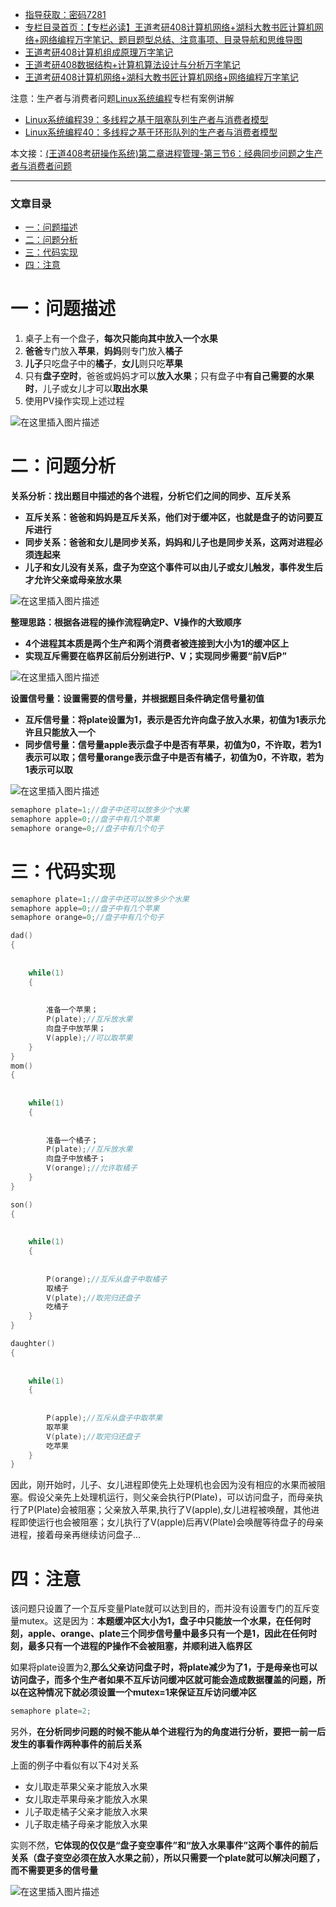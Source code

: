  

- [指导获取：密码7281](https://url18.ctfile.com/f/22722418-803125355-edf378)
- [专栏目录首页：【专栏必读】王道考研408计算机网络+湖科大教书匠计算机网络+网络编程万字笔记、题目题型总结、注意事项、目录导航和思维导图](https://zhangxing-tech.blog.csdn.net/article/details/121004242?spm=1001.2014.3001.5502)
- [王道考研408计算机组成原理万字笔记](https://zhangxing-tech.blog.csdn.net/article/details/120664162?spm=1001.2014.3001.5502)
- [王道考研408数据结构+计算机算法设计与分析万字笔记](https://blog.csdn.net/qq_39183034/article/details/121501138?spm=1001.2014.3001.5501)
- [王道考研408计算机网络+湖科大教书匠计算机网络+网络编程万字笔记](https://zhangxing-tech.blog.csdn.net/article/details/125668174)

注意：生产者与消费者问题[Linux系统编程](https://blog.csdn.net/qq_39183034/article/details/116207393)专栏有案例讲解

- [Linux系统编程39：多线程之基于阻塞队列生产者与消费者模型](https://blog.csdn.net/qq_39183034/article/details/116310088?ops_request_misc=%257B%2522request%255Fid%2522%253A%2522163664542116780357250542%2522%252C%2522scm%2522%253A%252220140713.130102334.pc%255Fblog.%2522%257D&request_id=163664542116780357250542&biz_id=0&utm_medium=distribute.pc_search_result.none-task-blog-2~blog~first_rank_v2~rank_v29-1-116310088.pc_v2_rank_blog_default&utm_term=%E7%94%9F%E4%BA%A7%E8%80%85%E4%B8%8E%E6%B6%88%E8%B4%B9%E8%80%85&spm=1018.2226.3001.4450)
- [Linux系统编程40：多线程之基于环形队列的生产者与消费者模型](https://blog.csdn.net/qq_39183034/article/details/116310101)

本文接：[\(王道408考研操作系统\)第二章进程管理-第三节6：经典同步问题之生产者与消费者问题](https://blog.csdn.net/qq_39183034/article/details/121278992)

---

### 文章目录

- [一：问题描述](#_19)
- [二：问题分析](#_31)
- [三：代码实现](#_65)
- [四：注意](#_117)

# 一：问题描述

1.  桌子上有一个盘子，**每次只能向其中放入一个水果**
2.  **爸爸**专门放入**苹果**，**妈妈**则专门放入**橘子**
3.  **儿子**只吃盘子中的**橘子**，**女儿**则只吃**苹果**
4.  只有**盘子空时**，爸爸或妈妈才可以**放入水果**；只有盘子中**有自己需要的水果时**，儿子或女儿才可以**取出水果**
5.  使用PV操作实现上述过程

![在这里插入图片描述](https://ziquyun.com/main/csdn/img?url=https%3A%2F%2Fimg-blog.csdnimg.cn%2Fe4030146cab6402c81f7ca82dd0afd65.png%3Fx-oss-process%3Dimage%2Fwatermark%2Ctype_ZHJvaWRzYW5zZmFsbGJhY2s%2Cshadow_50%2Ctext_Q1NETiBA5oiR5pOm5LqGREo%3D%2Csize_20%2Ccolor_FFFFFF%2Ct_70%2Cg_se%2Cx_16&rfUrl=https%3A%2F%2Fzhangxing-tech.blog.csdn.net%2Farticle%2Fdetails%2F121312323)

# 二：问题分析

**关系分析：找出题目中描述的各个进程，分析它们之间的同步、互斥关系**

- **互斥关系：爸爸和妈妈是互斥关系，他们对于缓冲区，也就是盘子的访问要互斥进行**
- **同步关系：爸爸和女儿是同步关系，妈妈和儿子也是同步关系，这两对进程必须连起来**
- **儿子和女儿没有关系，盘子为空这个事件可以由儿子或女儿触发，事件发生后才允许父亲或母亲放水果**

![在这里插入图片描述](https://ziquyun.com/main/csdn/img?url=https%3A%2F%2Fimg-blog.csdnimg.cn%2F66f94f4133554582a96bc007eced36c4.png%3Fx-oss-process%3Dimage%2Fwatermark%2Ctype_ZHJvaWRzYW5zZmFsbGJhY2s%2Cshadow_50%2Ctext_Q1NETiBA5oiR5pOm5LqGREo%3D%2Csize_20%2Ccolor_FFFFFF%2Ct_70%2Cg_se%2Cx_16&rfUrl=https%3A%2F%2Fzhangxing-tech.blog.csdn.net%2Farticle%2Fdetails%2F121312323)

**整理思路：根据各进程的操作流程确定P、V操作的大致顺序**

- **4个进程其本质是两个生产和两个消费者被连接到大小为1的缓冲区上**
- **实现互斥需要在临界区前后分别进行P、V；实现同步需要“前V后P”**

![在这里插入图片描述](https://ziquyun.com/main/csdn/img?url=https%3A%2F%2Fimg-blog.csdnimg.cn%2F4bcc7934af7e4baeb6e4f3d1bd42980d.png%3Fx-oss-process%3Dimage%2Fwatermark%2Ctype_ZHJvaWRzYW5zZmFsbGJhY2s%2Cshadow_50%2Ctext_Q1NETiBA5oiR5pOm5LqGREo%3D%2Csize_20%2Ccolor_FFFFFF%2Ct_70%2Cg_se%2Cx_16&rfUrl=https%3A%2F%2Fzhangxing-tech.blog.csdn.net%2Farticle%2Fdetails%2F121312323)

**设置信号量：设置需要的信号量，并根据题目条件确定信号量初值**

- **互斥信号量：将plate设置为1，表示是否允许向盘子放入水果，初值为1表示允许且只能放入一个**
- **同步信号量：信号量apple表示盘子中是否有苹果，初值为0，不许取，若为1表示可以取；信号量orange表示盘子中是否有橘子，初值为0，不许取，若为1表示可以取**

![在这里插入图片描述](https://ziquyun.com/main/csdn/img?url=https%3A%2F%2Fimg-blog.csdnimg.cn%2F854700e5141c43d1bdb23261088f9d48.png%3Fx-oss-process%3Dimage%2Fwatermark%2Ctype_ZHJvaWRzYW5zZmFsbGJhY2s%2Cshadow_50%2Ctext_Q1NETiBA5oiR5pOm5LqGREo%3D%2Csize_20%2Ccolor_FFFFFF%2Ct_70%2Cg_se%2Cx_16&rfUrl=https%3A%2F%2Fzhangxing-tech.blog.csdn.net%2Farticle%2Fdetails%2F121312323)

```c
semaphore plate=1;//盘子中还可以放多少个水果
semaphore apple=0;//盘子中有几个苹果
semaphore orange=0;//盘子中有几个句子
```

# 三：代码实现

```c
semaphore plate=1;//盘子中还可以放多少个水果
semaphore apple=0;//盘子中有几个苹果
semaphore orange=0;//盘子中有几个句子

dad()
{
            
            
	while(1)
	{
            
            
		准备一个苹果；
		P(plate);//互斥放水果
		向盘子中放苹果；
		V(apple);//可以取苹果	
	}
}
mom()
{
            
            
	while(1)
	{
            
            
		准备一个橘子；
		P(plate);//互斥放水果
		向盘子中放橘子；
		V(orange);//允许取橘子	
	}
}

son()
{
            
            
	while(1)
	{
            
            
		P(orange);//互斥从盘子中取橘子
		取橘子
		V(plate);//取完归还盘子
		吃橘子
	}
}

daughter()
{
            
            
	while(1)
	{
            
            
		P(apple);//互斥从盘子中取苹果
		取苹果
		V(plate);//取完归还盘子
		吃苹果
	}
}
```

因此，刚开始时，儿子、女儿进程即使先上处理机也会因为没有相应的水果而被阻塞。假设父亲先上处理机运行，则父亲会执行P\(Plate\)，可以访问盘子，而母亲执行了P\(Plate\)会被阻塞；父亲放入苹果,执行了V\(apple\),女儿进程被唤醒，其他进程即使运行也会被阻塞；女儿执行了V\(apple\)后再V\(Plate\)会唤醒等待盘子的母亲进程，接着母亲再继续访问盘子…

# 四：注意

该问题只设置了一个互斥变量Plate就可以达到目的，而并没有设置专门的互斥变量mutex。这是因为：**本题缓冲区大小为1，盘子中只能放一个水果，在任何时刻，apple、orange、plate三个同步信号量中最多只有一个是1，因此在任何时刻，最多只有一个进程的P操作不会被阻塞，并顺利进入临界区**

如果将plate设置为2,**那么父亲访问盘子时，将plate减少为了1，于是母亲也可以访问盘子，而多个生产者如果不互斥访问缓冲区就可能会造成数据覆盖的问题，所以在这种情况下就必须设置一个mutex=1来保证互斥访问缓冲区**

```c
semaphore plate=2;
```

另外，**在分析同步问题的时候不能从单个进程行为的角度进行分析，要把一前一后发生的事看作两种事件的前后关系**

上面的例子中看似有以下4对关系

- 女儿取走苹果父亲才能放入水果
- 女儿取走苹果母亲才能放入水果
- 儿子取走橘子父亲才能放入水果
- 儿子取走橘子母亲才能放入水果

实则不然，**它体现的仅仅是“盘子变空事件”和“放入水果事件”这两个事件的前后关系（盘子变空必须在放入水果之前），所以只需要一个plate就可以解决问题了，而不需要更多的信号量**

![在这里插入图片描述](https://ziquyun.com/main/csdn/img?url=https%3A%2F%2Fimg-blog.csdnimg.cn%2F69090849ba9e4c85a577de24ff084720.png%3Fx-oss-process%3Dimage%2Fwatermark%2Ctype_ZHJvaWRzYW5zZmFsbGJhY2s%2Cshadow_50%2Ctext_Q1NETiBA5oiR5pOm5LqGREo%3D%2Csize_20%2Ccolor_FFFFFF%2Ct_70%2Cg_se%2Cx_16&rfUrl=https%3A%2F%2Fzhangxing-tech.blog.csdn.net%2Farticle%2Fdetails%2F121312323)